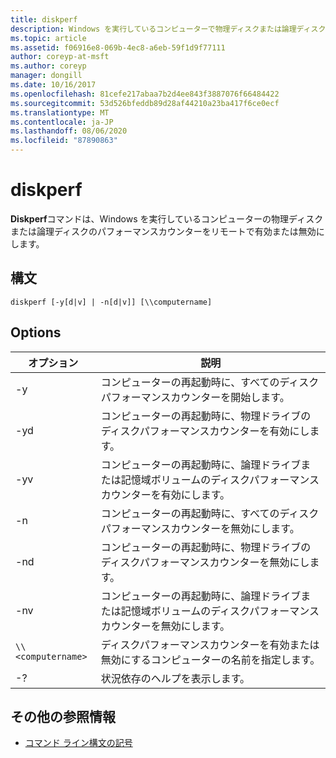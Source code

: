```yaml
---
title: diskperf
description: Windows を実行しているコンピューターで物理ディスクまたは論理ディスクのパフォーマンスカウンターをリモートで有効または無効にするために使用できる、diskperf コマンドの参照記事。
ms.topic: article
ms.assetid: f06916e8-069b-4ec8-a6eb-59f1d9f77111
author: coreyp-at-msft
ms.author: coreyp
manager: dongill
ms.date: 10/16/2017
ms.openlocfilehash: 81cefe217abaa7b2d4ee843f3887076f66484422
ms.sourcegitcommit: 53d526bfeddb89d28af44210a23ba417f6ce0ecf
ms.translationtype: MT
ms.contentlocale: ja-JP
ms.lasthandoff: 08/06/2020
ms.locfileid: "87890863"
---
```

# <a name="diskperf"></a>diskperf

**Diskperf**コマンドは、Windows を実行しているコンピューターの物理ディスクまたは論理ディスクのパフォーマンスカウンターをリモートで有効または無効にします。

## <a name="syntax"></a>構文

```
diskperf [-y[d|v] | -n[d|v]] [\\computername]
```

## <a name="options"></a>Options

| オプション | 説明 |
| ------ | ----------- |
| -y | コンピューターの再起動時に、すべてのディスクパフォーマンスカウンターを開始します。 |
| -yd | コンピューターの再起動時に、物理ドライブのディスクパフォーマンスカウンターを有効にします。 |
| -yv | コンピューターの再起動時に、論理ドライブまたは記憶域ボリュームのディスクパフォーマンスカウンターを有効にします。 |
| -n | コンピューターの再起動時に、すべてのディスクパフォーマンスカウンターを無効にします。 |
| -nd | コンピューターの再起動時に、物理ドライブのディスクパフォーマンスカウンターを無効にします。 |
| -nv | コンピューターの再起動時に、論理ドライブまたは記憶域ボリュームのディスクパフォーマンスカウンターを無効にします。 |
| `\\<computername>` | ディスクパフォーマンスカウンターを有効または無効にするコンピューターの名前を指定します。 |
| -? | 状況依存のヘルプを表示します。 |

## <a name="additional-references"></a>その他の参照情報

- [コマンド ライン構文の記号](command-line-syntax-key.md)
